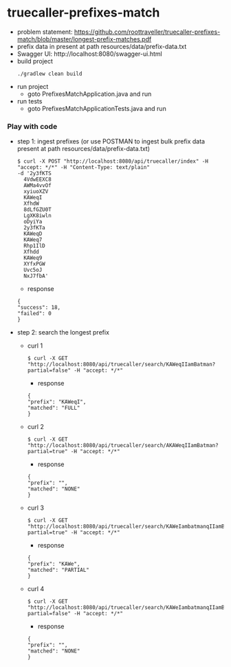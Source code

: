 # truecaller-prefixes-match

- problem statement: https://github.com/roottraveller/truecaller-prefixes-match/blob/master/longest-prefix-matches.pdf
- prefix data in present at path resources/data/prefix-data.txt
- Swagger UI: http://localhost:8080/swagger-ui.html
- build project
  ```
  ./gradlew clean build 
  ```
- run project
    - goto PrefixesMatchApplication.java and run
- run tests
    - goto PrefixesMatchApplicationTests.java and run

### Play with code

- step 1: ingest prefixes (or use POSTMAN to ingest bulk prefix data present at path resources/data/prefix-data.txt)
  ```base
  $ curl -X POST "http://localhost:8080/api/truecaller/index" -H "accept: */*" -H "Content-Type: text/plain" 
  -d '2y3fKTS
    4VdwEEXC8
    AWMa4vvOf
    xyiuoXZV
    KAWeqI
    XfhdW
    8dLfGZU0T
    LgXK8iwln
    oDyiYa
    2y3fKTa
    KAWeqD
    KAWeq7
    Rhp1IlD
    Xfhdd
    KAWeq9
    XYfxPGW
    Uvc5oJ
    NxJ7fbA'
  ```
    - response
  ```base
  {
  "success": 18,
  "failed": 0
  }
  ```


- step 2: search the longest prefix
    - curl 1
      ```base
      $ curl -X GET "http://localhost:8080/api/truecaller/search/KAWeqIIamBatman?partial=false" -H "accept: */*"
      ```
        - response
      ```base
      {
      "prefix": "KAWeqI",
      "matched": "FULL"
      }
      ```
    - curl 2
      ```base
      $ curl -X GET "http://localhost:8080/api/truecaller/search/AKAWeqIIamBatman?partial=true" -H "accept: */*"
      ```
        - response
      ```base
      {
      "prefix": "",
      "matched": "NONE"
      }
      ```
    - curl 3
      ```base
      $ curl -X GET "http://localhost:8080/api/truecaller/search/KAWeIambatmanqIIamBatman?partial=true" -H "accept: */*"
      ```
        - response
      ```base
      {
      "prefix": "KAWe",
      "matched": "PARTIAL"
      }
      ```
    - curl 4
      ```base
      $ curl -X GET "http://localhost:8080/api/truecaller/search/KAWeIambatmanqIIamBatman?partial=false" -H "accept: */*"
      ```
        - response
      ```base
      {
      "prefix": "",
      "matched": "NONE"
      }
      ```
